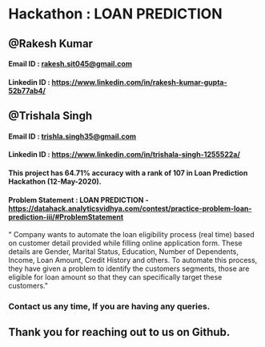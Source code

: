 # Hackathon : LOAN PREDICTION 
## @Rakesh Kumar

#### Email ID : rakesh.sit045@gmail.com
#### Linkedin ID : https://www.linkedin.com/in/rakesh-kumar-gupta-52b77ab4/

## @Trishala Singh 

#### Email ID : trishla.singh35@gmail.com
#### Linkedin ID : https://www.linkedin.com/in/trishala-singh-1255522a/ 


#### This project has 64.71% accuracy with a rank of 107 in Loan Prediction Hackathon (12-May-2020).
#### Problem Statement : LOAN PREDICTION - https://datahack.analyticsvidhya.com/contest/practice-problem-loan-prediction-iii/#ProblemStatement
" Company wants to automate the loan eligibility process (real time) based on customer detail provided while filling online application form. 
These details are Gender, Marital Status, Education, Number of Dependents, Income, Loan Amount, Credit History and others. 
To automate this process, they have given a problem to identify the customers segments, those are eligible for loan
amount so that they can specifically target these customers."
### Contact us any time, If you are having any queries.

## Thank you for reaching out to us on Github. 

